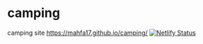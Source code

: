 # camping
camping site
https://mahfa17.github.io/camping/
[![Netlify Status](https://api.netlify.com/api/v1/badges/465ddb6b-a19e-47d3-a757-ccc1eaf09796/deploy-status)](https://app.netlify.com/sites/campingg/deploys)
